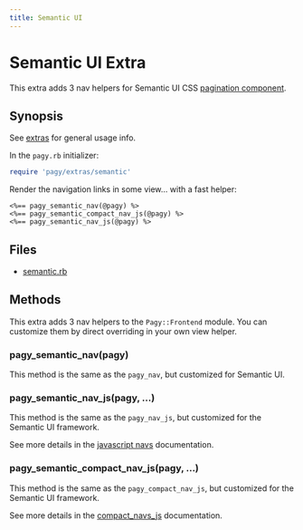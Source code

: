 ```yaml
---
title: Semantic UI
---
```

# Semantic UI Extra

This extra adds 3 nav helpers for Semantic UI CSS [pagination component](https://semantic-ui.com/collections/menu.html#pagination).

## Synopsis

See [extras](../extras.md) for general usage info.

In the `pagy.rb` initializer:

```ruby
require 'pagy/extras/semantic'
```

Render the navigation links in some view...
with a fast helper:

```erb
<%== pagy_semantic_nav(@pagy) %>
<%== pagy_semantic_compact_nav_js(@pagy) %>
<%== pagy_semantic_nav_js(@pagy) %>
```

## Files

- [semantic.rb](https://github.com/ddnexus/pagy/blob/master/lib/pagy/extras/semantic.rb)

## Methods

This extra adds 3 nav helpers to the `Pagy::Frontend` module. You can customize them by direct overriding in your own view helper.

### pagy_semantic_nav(pagy)

This method is the same as the `pagy_nav`, but customized for Semantic UI.

### pagy_semantic_nav_js(pagy, ...)

This method is the same as the `pagy_nav_js`, but customized for the Semantic UI framework.

See more details in the [javascript navs](navs.md#javascript-navs) documentation.

### pagy_semantic_compact_nav_js(pagy, ...)

This method is the same as the `pagy_compact_nav_js`, but customized for the Semantic UI framework.

See more details in the [compact_navs_js](navs.md#javascript-compact-navs)  documentation.
